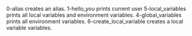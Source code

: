 0-alias creates an alias.
1-hello_you prints current user
5-local_variables prints all local variables and environment variables.
4-global_variables prints all environment variables.
6-create_local_variable creates a local variable variables.
